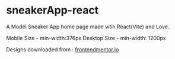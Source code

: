 # sneakerApp-react
A Model Sneaker App home page made wtih React(Vite) and Love.

Mobile Size - min-width:376px
Desktop Size - min-width: 1200px


Designs downloaded from : [frontendmentor.io](https://www.frontendmentor.io/challenges/ecommerce-product-page-UPsZ9MJp6)
